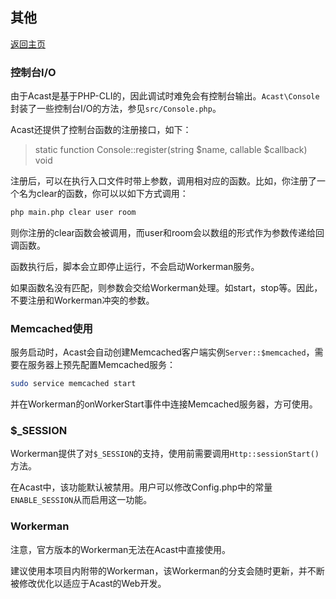 ## 其他

[返回主页](../Readme.md)

### 控制台I/O

由于Acast是基于PHP-CLI的，因此调试时难免会有控制台输出。`Acast\Console`封装了一些控制台I/O的方法，参见`src/Console.php`。

Acast还提供了控制台函数的注册接口，如下：

> static function Console::register(string $name, callable $callback) void

注册后，可以在执行入口文件时带上参数，调用相对应的函数。比如，你注册了一个名为clear的函数，你可以以如下方式调用：

```bash
php main.php clear user room
```

则你注册的clear函数会被调用，而user和room会以数组的形式作为参数传递给回调函数。

函数执行后，脚本会立即停止运行，不会启动Workerman服务。

如果函数名没有匹配，则参数会交给Workerman处理。如start，stop等。因此，不要注册和Workerman冲突的参数。

### Memcached使用

服务启动时，Acast会自动创建Memcached客户端实例`Server::$memcached`，需要在服务器上预先配置Memcached服务：

```bash
sudo service memcached start
```

并在Workerman的onWorkerStart事件中连接Memcached服务器，方可使用。

### $_SESSION

Workerman提供了对`$_SESSION`的支持，使用前需要调用`Http::sessionStart()`方法。

在Acast中，该功能默认被禁用。用户可以修改Config.php中的常量`ENABLE_SESSION`从而启用这一功能。

### Workerman

注意，官方版本的Workerman无法在Acast中直接使用。

建议使用本项目内附带的Workerman，该Workerman的分支会随时更新，并不断被修改优化以适应于Acast的Web开发。